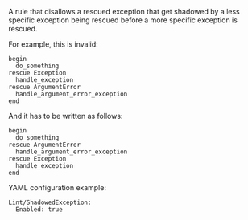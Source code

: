 A rule that disallows a rescued exception that get shadowed by a
less specific exception being rescued before a more specific
exception is rescued.

For example, this is invalid:

```
begin
  do_something
rescue Exception
  handle_exception
rescue ArgumentError
  handle_argument_error_exception
end
```

And it has to be written as follows:

```
begin
  do_something
rescue ArgumentError
  handle_argument_error_exception
rescue Exception
  handle_exception
end
```

YAML configuration example:

```
Lint/ShadowedException:
  Enabled: true
```
